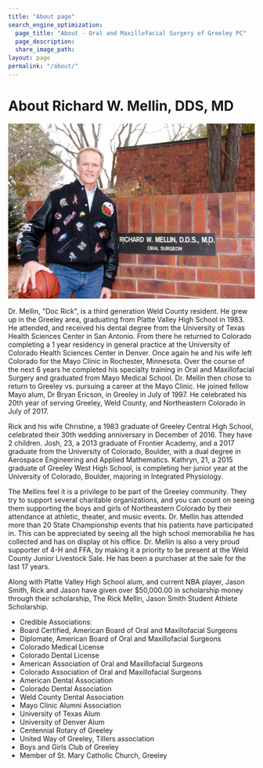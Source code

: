 ```yaml
---
title: "About page"
search_engine_optimization:
  page_title: "About - Oral and Maxillofacial Surgery of Greeley PC"
  page_description:
  share_image_path:
layout: page
permalink: "/about/"
---
```


# About Richard W. Mellin, DDS, MD 

!["Richard W. Mellin, DDS, MD"](/assets/images/about/Richard-W-Mellin.jpg)

Dr. Mellin, "Doc Rick", is a third generation Weld County resident.  He grew up in the Greeley area, graduating from Platte Valley High School in 1983.  He attended, and received his dental degree from the University of Texas Health Sciences Center in San Antonio.  From there he returned to Colorado completing a 1 year residency in general practice at the University of Colorado Health Sciences Center in Denver.  Once again he and his wife left Colorado for the Mayo Clinic in Rochester, Minnesota.  Over the course of the next 6 years he completed his specialty training in Oral and Maxillofacial Surgery and graduated from Mayo Medical School.  Dr. Mellin then chose to return to Greeley vs. pursuing a career at the Mayo Clinic.  He joined fellow Mayo alum, Dr Bryan Ericson, in Greeley in July of 1997.  He celebrated his 20th year of serving Greeley, Weld County, and Northeastern Colorado in July of 2017.
 
Rick and his wife Christine, a 1983 graduate of Greeley Central High School, celebrated their 30th wedding anniversary in December of 2016.  They have 2 children.  Josh, 23, a 2013 graduate of Frontier Academy, and a 2017 graduate from the University of Colorado, Boulder, with a dual degree in Aerospace Engineering and Applied Mathematics.  Kathryn, 21, a 2015 graduate of Greeley West High School, is completing her junior year at the University of Colorado, Boulder, majoring in Integrated Physiology.  
 
The Mellins feel it is a privilege to be part of the Greeley community.  They try to support several charitable organizations, and you can count on seeing them supporting the boys and girls of Northeastern Colorado by their attendance at athletic, theater, and music events.  Dr. Mellin has attended more than 20 State Championship events that his patients have participated in.  This can be appreciated by seeing all the high school memorabilia he has collected and has on display ot his office.  Dr. Mellin is also a very proud supporter of 4-H and FFA, by making it a priority to be present at the Weld County Junior Livestock Sale.  He has been a purchaser at the sale for the last 17 years.
 
Along with Platte Valley High School alum, and current NBA player, Jason Smith,
Rick and Jason have given over $50,000.00 in scholarship money through their scholarship, The Rick Mellin, Jason Smith Student Athlete Scholarship.
 
- Credible Associations:
- Board Certified, American Board of Oral and Maxillofacial Surgeons
- Diplomate, American Board of Oral and Maxillofacial Surgeons
- Colorado Medical License
- Colorado Dental License
- American Association of Oral and Maxillofacial Surgeons
- Colorado Association of Oral and Maxillofacial Surgeons
- American Dental Association
- Colorado Dental Association
- Weld County Dental Association
- Mayo Clinic Alumni Association
- University of Texas Alum
- University of Denver Alum
- Centennial Rotary of Greeley
- United Way of Greeley, Tillers association
- Boys and Girls Club of Greeley
- Member of St. Mary Catholic Church, Greeley
